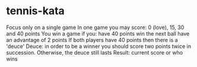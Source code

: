 # tennis-kata

Focus only on a single game
In one game you may score: 0 (love), 15, 30 and 40 points
You win a game if you:
have 40 points
win the next ball
have an advantage of 2 points
If both players have 40 points then there is a 'deuce'
Deuce: in order to be a winner you should score two points twice in succession. Otherwise, the deuce still lasts
Result: current score or who wins


